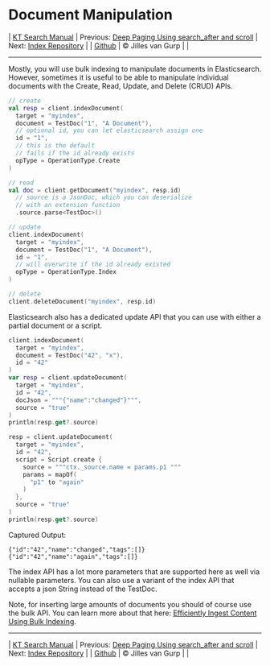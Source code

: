 # Document Manipulation 

| [KT Search Manual](README.md) | Previous: [Deep Paging Using search_after and scroll](DeepPaging.md) | Next: [Index Repository](IndexRepository.md) |
| [Github](https://github.com/jillesvangurp/kt-search) | &copy; Jilles van Gurp |  |

---                

Mostly, you will use bulk indexing to manipulate documents in Elasticsearch. However, 
sometimes it is useful to be able to manipulate individual documents with the 
Create, Read, Update, and Delete (CRUD) APIs.

```kotlin
// create
val resp = client.indexDocument(
  target = "myindex",
  document = TestDoc("1", "A Document"),
  // optional id, you can let elasticsearch assign one
  id = "1",
  // this is the default
  // fails if the id already exists
  opType = OperationType.Create
)

// read
val doc = client.getDocument("myindex", resp.id)
  // source is a JsonDoc, which you can deserialize
  // with an extension function
  .source.parse<TestDoc>()

// update
client.indexDocument(
  target = "myindex",
  document = TestDoc("1", "A Document"),
  id = "1",
  // will overwrite if the id already existed
  opType = OperationType.Index
)

// delete
client.deleteDocument("myindex", resp.id)
```

Elasticsearch also has a dedicated update API that you can use with either a partial document or a script.

```kotlin
client.indexDocument(
  target = "myindex",
  document = TestDoc("42", "x"),
  id = "42"
)
var resp = client.updateDocument(
  target = "myindex",
  id = "42",
  docJson = """{"name":"changed"}""",
  source = "true"
)
println(resp.get?.source)

resp = client.updateDocument(
  target = "myindex",
  id = "42",
  script = Script.create {
    source = """ctx._source.name = params.p1 """
    params = mapOf(
      "p1" to "again"
    )
  },
  source = "true"
)
println(resp.get?.source)

```

Captured Output:

```
{"id":"42","name":"changed","tags":[]}
{"id":"42","name":"again","tags":[]}

```

The index API has a lot more parameters that are supported here as well
via nullable parameters. You can also use a variant of the index API
that accepts a json String instead of the TestDoc.

Note, for inserting large amounts of documents you should of course use the bulk API. You can learn more about that here: [Efficiently Ingest Content Using Bulk Indexing](BulkIndexing.md).



---

| [KT Search Manual](README.md) | Previous: [Deep Paging Using search_after and scroll](DeepPaging.md) | Next: [Index Repository](IndexRepository.md) |
| [Github](https://github.com/jillesvangurp/kt-search) | &copy; Jilles van Gurp |  |